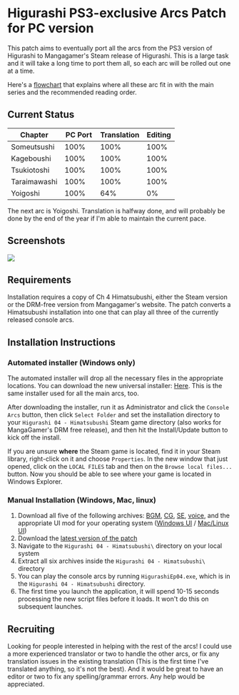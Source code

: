 # Higurashi PS3-exclusive Arcs Patch for PC version

This patch aims to eventually port all the arcs from the PS3 version of Higurashi to Mangagamer's Steam release of Higurashi.  This is a large task and it will take a long time to port them all, so each arc will be rolled out one at a time.

Here's a [flowchart](https://ibb.co/dTRmmb) that explains where all these arc fit in with the main series and the recommended reading order.

## Current Status

| Chapter      | PC Port  | Translation | Editing |
| ------------ | -------- | ----------- | ------- |
| Someutsushi  | 100%     | 100%        | 100%    | 
| Kageboushi   | 100%     | 100%        | 100%    | 
| Tsukiotoshi  | 100%     | 100%        | 100%    | 
| Taraimawashi | 100%     | 100%        | 100%    | 
| Yoigoshi     | 100%     |  64%        |   0%    | 

The next arc is Yoigoshi.  Translation is halfway done, and will probably be done by the end of the year if I'm able to maintain the current pace.


## Screenshots

![](https://i.imgur.com/A5Iym0R.png)


## Requirements
Installation requires a copy of Ch 4 Himatsubushi, either the Steam version or the DRM-free version from Mangagamer's website.  The patch converts a Himatsubushi installation into one that can play all three of the currently released console arcs.

## Installation Instructions
### Automated installer (Windows only)

The automated installer will drop all the necessary files in the appropriate locations.  You can download the new universal installer: [Here](https://github.com/07th-mod/Higurashi_Installer_WPF/releases/latest).  This is the same installer used for all the main arcs, too.

After downloading the installer, run it as Administrator and click the ``Console Arcs`` button, then click ``Select Folder`` and set the installation directory to your ``Higurashi 04 - Himatsubushi`` Steam game directory (also works for MangaGamer's DRM free release), and then hit the Install/Update button to kick off the install.

If you are unsure **where** the Steam game is located, find it in your Steam library, right-click on it and choose ``Properties``. In the new window that just opened, click on the ``LOCAL FILES`` tab and then on the ``Browse local files...`` button. Now you should be able to see where your game is located in Windows Explorer.

### Manual Installation (Windows, Mac, linux)

1. Download all five of the following archives:
[BGM](https://07th-mod.com/rikachama/ConsoleArcs-BGM.7z), [CG](https://07th-mod.com/rikachama/ConsoleArcs-CG.7z), [SE](https://07th-mod.com/rikachama/ConsoleArcs-SE.7z), [voice](https://07th-mod.com/rikachama/ConsoleArcs-Voices.7z), and the appropriate UI mod for your operating system ([Windows UI](https://07th-mod.com/rikachama/Himatsubushi-UI.7z) / [Mac/Linux UI](https://07th-mod.com/rikachama/Himatsubushi-UI_UNIX.7z))
2. Download the [latest version of the patch](https://github.com/07th-mod/higurashi-console-arcs/releases/latest)
3. Navigate to the ``Higurashi 04 - Himatsubushi\`` directory on your local system
4. Extract all six archives inside the ``Higurashi 04 - Himatsubushi\`` directory
5. You can play the console arcs by running ``HigurashiEp04.exe``, which is in the ``Higurashi 04 - Himatsubushi`` directory. 
6. The first time you launch the application, it will spend 10-15 seconds processing the new script files before it loads.  It won't do this on subsequent launches.

## Recruiting

Looking for people interested in helping with the rest of the arcs!  I could use a more experienced translator or two to handle the other arcs, or fix any translation issues in the existing translation (This is the first time I've translated anything, so it's not the best). And it would be great to have an editor or two to fix any spelling/grammar errors.  Any help would be appreciated.
